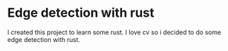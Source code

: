 # Edge detection with rust


I created this project to learn some rust. I love cv so i decided to do some edge detection with rust.